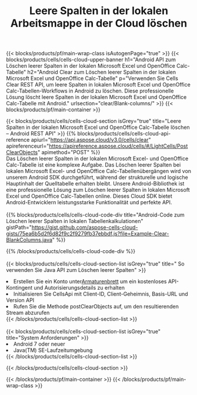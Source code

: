 ﻿---
title:  Leere Spalten in der lokalen Arbeitsmappe in der Cloud löschen
description: Cloud-APIs und SDKs zum Löschen leerer Spalten auf Microsoft Excel und OpenOffice Calc. Löschen Sie leere Spalten in lokalen Tabellenkalkulationen mit der Cells Cloud API. Das SDK unterstützt verschiedene Entwicklungssprachen. Dazu gehören Android, C#, Go, Java, NodeJS, Perl, PHP, Python, Ruby und Swift.
url: /de/android/clear/blank-columns/
---
{{< blocks/products/pf/main-wrap-class isAutogenPage="true" >}}
{{< blocks/products/cells/cells-cloud-upper-banner h1="Android API zum Löschen leerer Spalten in der lokalen Microsoft Excel und OpenOffice Calc-Tabelle" h2="Android Clear zum Löschen leerer Spalten in der lokalen Microsoft Excel und OpenOffice Calc-Tabelle" p="Verwenden Sie Cells Clear REST API, um leere Spalten in lokalen Microsoft Excel und OpenOffice Calc-Tabellen-Workflows in Android zu löschen. Diese professionelle Lösung löscht leere Spalten in der lokalen Microsoft Excel und OpenOffice Calc-Tabelle mit Android." urlsection="clear/Blank-columns/" >}}
{{< blocks/products/pf/main-container >}}

{{< blocks/products/cells/cells-cloud-section isGrey="true" title="Leere Spalten in der lokalen Microsoft Excel und OpenOffice Calc-Tabelle löschen – Android REST API" >}}
{{% blocks/products/cells/cells-cloud-api-reference apiurl="https://api.aspose.cloud/v3.0/cells/clear" apireferenceurl="https://apireference.aspose.cloud/cells/#/LightCells/PostClearObjects" apimethod="POST" %}}
<br/>
Das Löschen leerer Spalten in der lokalen Microsoft Excel- und OpenOffice Calc-Tabelle ist eine komplexe Aufgabe. Das Löschen leerer Spalten bei lokalen Microsoft Excel- und OpenOffice Calc-Tabellenübergängen wird von unserem Android SDK durchgeführt, während der strukturelle und logische Hauptinhalt der Quelltabelle erhalten bleibt. Unsere Android-Bibliothek ist eine professionelle Lösung zum Löschen leerer Spalten in lokalen Microsoft Excel und OpenOffice Calc-Tabellen online. Dieses Cloud SDK bietet Android-Entwicklern leistungsstarke Funktionalität und perfekte API.
<br/>
<br/>
{{% blocks/products/cells/cells-cloud-code-div title="Android-Code zum Löschen leerer Spalten in lokalen Tabellenkalkulationen" gistPath="https://gist.github.com/aspose-cells-cloud-gists/75ea6b5d2f6d82f9c2f9279fb37ebbdf.js?file=Example-Clear-BlankColumns.java" %}}
  
{{% /blocks/products/cells/cells-cloud-code-div %}}
<br/>
<br/>
{{< blocks/products/cells/cells-cloud-section-list isGrey="true" title=" So verwenden Sie Java API zum Löschen leerer Spalten" >}}
<li> Erstellen Sie ein Konto unter<a href="https://dashboard.aspose.cloud/">Armaturenbrett</a> um ein kostenloses API-Kontingent und Autorisierungsdetails zu erhalten</li>
<li>Initialisieren Sie CellsApi mit Client-ID, Client-Geheimnis, Basis-URL und Version API</li>
<li>Rufen Sie die Methode postClearObjects auf, um den resultierenden Stream abzurufen</li>
{{< /blocks/products/cells/cells-cloud-section-list >}}
<br/>
<br/>
{{< blocks/products/cells/cells-cloud-section-list isGrey="true" title="System Anforderungen" >}}
<li>Android 7 oder neuer</li>
<li>Java(TM) SE-Laufzeitumgebung</li>
{{< /blocks/products/cells/cells-cloud-section-list >}}

{{< /blocks/products/cells/cells-cloud-section >}}

{{< /blocks/products/pf/main-container >}}
{{< /blocks/products/pf/main-wrap-class >}}
